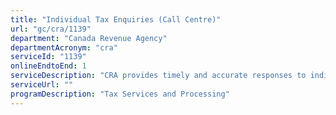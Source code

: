 ```yaml
---
title: "Individual Tax Enquiries (Call Centre)"
url: "gc/cra/1139"
department: "Canada Revenue Agency"
departmentAcronym: "cra"
serviceId: "1139"
onlineEndtoEnd: 1
serviceDescription: "CRA provides timely and accurate responses to individuals to their telephone enquiries and updated automated messaging."
serviceUrl: ""
programDescription: "Tax Services and Processing"
---
```

